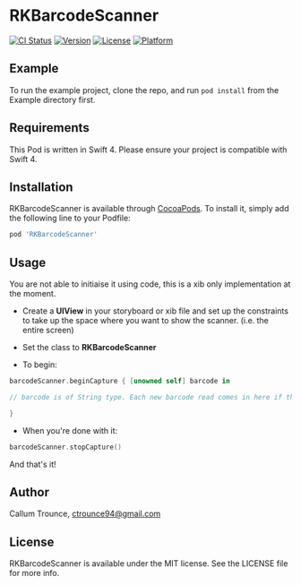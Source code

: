 # RKBarcodeScanner

[![CI Status](http://img.shields.io/travis/cmtrounce/RKBarcodeScanner.svg?style=flat)](https://travis-ci.org/cmtrounce/RKBarcodeScanner)
[![Version](https://img.shields.io/cocoapods/v/RKBarcodeScanner.svg?style=flat)](http://cocoapods.org/pods/RKBarcodeScanner)
[![License](https://img.shields.io/cocoapods/l/RKBarcodeScanner.svg?style=flat)](http://cocoapods.org/pods/RKBarcodeScanner)
[![Platform](https://img.shields.io/cocoapods/p/RKBarcodeScanner.svg?style=flat)](http://cocoapods.org/pods/RKBarcodeScanner)

## Example

To run the example project, clone the repo, and run `pod install` from the Example directory first.

## Requirements

This Pod is written in Swift 4. Please ensure your project is compatible with Swift 4.

## Installation

RKBarcodeScanner is available through [CocoaPods](http://cocoapods.org). To install
it, simply add the following line to your Podfile:

```ruby
pod 'RKBarcodeScanner'
```

## Usage

You are not able to initiaise it using code, this is a xib only implementation at the moment.

* Create a **UIView** in your storyboard or xib file and set up the constraints to take up the space where you want to show the scanner. (i.e. the entire screen)

* Set the class to **RKBarcodeScanner**

* To begin:

```swift
barcodeScanner.beginCapture { [unowned self] barcode in

// barcode is of String type. Each new barcode read comes in here if the scanner is active.

}
```

* When you're done with it:

```swift
barcodeScanner.stopCapture()
```

And that's it!

## Author

Callum Trounce, ctrounce94@gmail.com

## License

RKBarcodeScanner is available under the MIT license. See the LICENSE file for more info.
